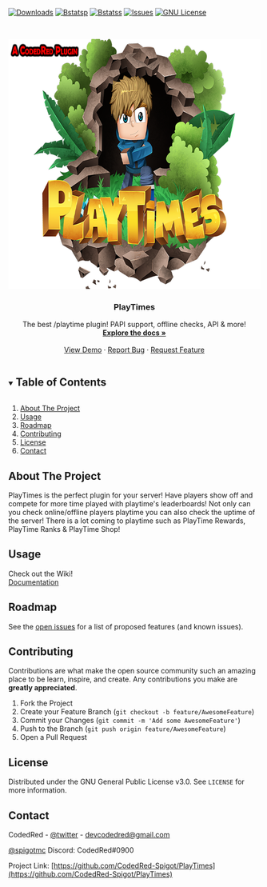 [![Downloads][downloads-shield]][downloads-url]
[![Bstatsp][bstatsp-shield]][bstatsp-url]
[![Bstatss][bstatss-shield]][bstatss-url]
[![Issues][issues-shield]][issues-url]
[![GNU License][license-shield]][license-url]



<!-- PROJECT LOGO -->
<br />
<p align="center">
  <a href="https://github.com/CodedRed-Spigot/PlayTimes">
     <img src="logo.png" alt="Logo" width="750" height="500">
  </a>

  <h3 align="center">PlayTimes</h3>

  <p align="center">
    The best /playtime plugin! PAPI support, offline checks, API & more!
    <br />
    <a href="https://github.com/CodedRed-Spigot/PlayTimes/wiki"><strong>Explore the docs »</strong></a>
    <br />
    <br />
    <a href="https://www.spigotmc.org/resources/playtimes-check-players-playtime-server-uptime.58858/">View Demo</a>
    ·
    <a href="https://github.com/CodedRed-Spigot/PlayTimes/issues">Report Bug</a>
    ·
    <a href="https://github.com/CodedRed-Spigot/PlayTimes/issues">Request Feature</a>
  </p>
</p>



<!-- TABLE OF CONTENTS -->
<details open="open">
  <summary><h2 style="display: inline-block">Table of Contents</h2></summary>
  <ol>
    <li>
      <a href="#about-the-project">About The Project</a>
    </li>
<!--    <li>
      <a href="#getting-started">Getting Started</a>
      <ul>
        <li><a href="#prerequisites">Prerequisites</a></li>
        <li><a href="#installation">Installation</a></li>
      </ul>
    </li> -->
    <li><a href="#usage">Usage</a></li>
    <li><a href="#roadmap">Roadmap</a></li>
    <li><a href="#contributing">Contributing</a></li>
    <li><a href="#license">License</a></li>
    <li><a href="#contact">Contact</a></li>
  </ol>
</details>



<!-- ABOUT THE PROJECT -->
## About The Project

PlayTimes is the perfect plugin for your server! Have players show off and compete for more time played with playtime's leaderboards! Not only can you check online/offline players playtime you can also check the uptime of the server! There is a lot coming to playtime such as PlayTime Rewards, PlayTime Ranks & PlayTime Shop!

<!-- GETTING STARTED
## Getting Started -->

<!-- To get a local copy up and running follow these simple steps. -->




<!-- USAGE EXAMPLES -->
## Usage

Check out the Wiki!   
[Documentation](https://github.com/CodedRed-Spigot/PlayTimes/wiki)






<!-- ROADMAP -->
## Roadmap

See the [open issues](https://github.com/CodedRed-Spigot/PlayTimes/issues) for a list of proposed features (and known issues).





<!-- CONTRIBUTING -->
## Contributing

Contributions are what make the open source community such an amazing place to be learn, inspire, and create. Any contributions you make are **greatly appreciated**.

1. Fork the Project
2. Create your Feature Branch (`git checkout -b feature/AwesomeFeature`)
3. Commit your Changes (`git commit -m 'Add some AwesomeFeature'`)
4. Push to the Branch (`git push origin feature/AwesomeFeature`)
5. Open a Pull Request





<!-- LICENSE -->
## License

Distributed under the GNU General Public License v3.0. See `LICENSE` for more information.





<!-- CONTACT -->
## Contact

CodedRed - [@twitter](https://twitter.com/devcodedred) - devcodedred@gmail.com

[@spigotmc](https://www.spigotmc.org/resources/authors/codedred.421005/)
Discord: CodedRed#0900

Project Link: [https://github.com/CodedRed-Spigot/PlayTimes](https://github.com/CodedRed-Spigot/PlayTimes)





<!-- MARKDOWN LINKS & IMAGES -->
<!-- https://www.markdownguide.org/basic-syntax/#reference-style-links -->
[contributors-shield]: https://img.shields.io/github/contributors/CodedRed-Spigot/PlayTimes.svg?style=for-the-badge
[contributors-url]: https://github.com/CodedRed-Spigot/PlayTimes/graphs/contributors
[bstatsp-shield]: https://img.shields.io/bstats/players/5289?style=for-the-badge
[bstatsp-url]: https://bstats.org/plugin/bukkit/PlayTimes/5289
[bstatss-shield]: https://img.shields.io/bstats/servers/5289?color=orange&style=for-the-badge
[bstatss-url]: https://bstats.org/plugin/bukkit/PlayTimes/5289
[stars-shield]: https://img.shields.io/github/stars/CodedRed-Spigot/PlayTimes.svg?style=for-the-badge
[stars-url]: https://github.com/CodedRed-Spigot/PlayTimes/stargazers
[downloads-shield]: https://img.shields.io/spiget/downloads/58858?style=for-the-badge
[downloads-url]: https://www.spigotmc.org/resources/playtimes-check-players-playtime-server-uptime.58858/
[issues-shield]: https://img.shields.io/github/issues/CodedRed-Spigot/PlayTimes.svg?style=for-the-badge
[issues-url]: https://github.com/CodedRed-Spigot/PlayTimes/issues
[license-shield]: https://img.shields.io/github/license/CodedRed-Spigot/PlayTimes.svg?style=for-the-badge
[license-url]: https://github.com/CodedRed-Spigot/PlayTimes/blob/main/LICENSE
[site-url]: https://www.spigotmc.org/resources/playtimes-check-players-playtime-server-uptime.58858/
